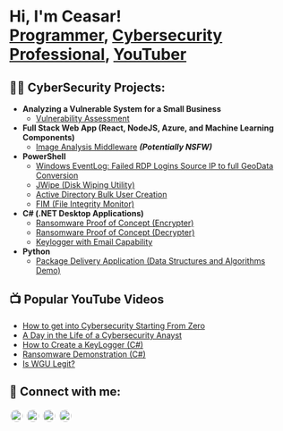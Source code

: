 <h1>Hi, I'm Ceasar! <br/><a href="https://github.com/joshmadakor1">Programmer</a>, <a href="https://www.linkedin.com/in/joshmadakor/">Cybersecurity Professional</a>, <a href="https://www.youtube.com/c/joshmadakor">YouTuber</a></h1>

<h2>👨‍💻 CyberSecurity Projects:</h2>

- <b>Analyzing a Vulnerable System for a Small Business</b>
  - [Vulnerability Assessment](https://github.com/)
- <b>Full Stack Web App (React, NodeJS, Azure, and Machine Learning Components)</b>
  - [Image Analysis Middleware](https://github.com/) <b><i>(Potentially NSFW)</b></i>
- <b>PowerShell</b>
  - [Windows EventLog: Failed RDP Logins Source IP to full GeoData Conversion](https://github.com/)
  - [JWipe (Disk Wiping Utility)](https://github.com/)
  - [Active Directory Bulk User Creation](https://github.com/)
  - [FIM (File Integrity Monitor)](https://github.com/)
- <b>C# (.NET Desktop Applications)</b>
  - [Ransomware Proof of Concept (Encrypter)](https://github.com/)
  - [Ransomware Proof of Concept (Decrypter)](https://github.com/)
  - [Keylogger with Email Capability](https://github.com/)
- <b>Python</b>
  - [Package Delivery Application (Data Structures and Algorithms Demo)](https://github.com/)

<h2>📺 Popular YouTube Videos</h2>

- [How to get into Cybersecurity Starting From Zero](https://www.youtube.com/)
- [A Day in the Life of a Cybersecurity Anayst](https://www.youtube.com/)
- [How to Create a KeyLogger (C#)](https://www.youtube.com/)
- [Ransomware Demonstration (C#)](https://www.youtube.com/)
- [Is WGU Legit?](https://www.youtube.com/)

<h2> 🤳 Connect with me:</h2>

[<img align="left" alt="Ceasardape | YouTube" width="22px" src="https://cdn.jsdelivr.net/npm/simple-icons@v3/icons/youtube.svg" style="background-color:white; padding:2px; border-radius:50%;" />][youtube]
[<img align="left" alt="Ceasardape | Twitter" width="22px" src="https://cdn.jsdelivr.net/npm/simple-icons@v3/icons/twitter.svg" style="background-color:white; padding:2px; border-radius:50%;" />][twitter]
[<img align="left" alt="Ceasarg | LinkedIn" width="22px" src="https://cdn.jsdelivr.net/npm/simple-icons@v3/icons/linkedin.svg" style="background-color:white; padding:2px; border-radius:50%;" />][linkedin]
[<img align="left" alt="Ceasardape | Instagram" width="22px" src="https://cdn.jsdelivr.net/npm/simple-icons@v3/icons/instagram.svg" style="background-color:white; padding:2px; border-radius:50%;" />][instagram]


[twitter]: https://twitter.com/Ceasardape
[youtube]: https://www.youtube.com/c/Ceasardape
[instagram]: https://www.instagram.com/Ceasardape
[linkedin]: https://linkedin.com/in/Ceasarg


<!--
**Ceasar** is a ✨ _special_ ✨ repository because its `README.md` (this file) appears on your GitHub profile.

Here are some ideas to get you started:

- 🔭 I’m currently working on ...Breaking into the wonderful world of CyberSecurity
- 🌱 I’m currently learning ...
- 👯 I’m looking to collaborate on ...
- 🤔 I’m looking for help with ...
- 💬 Ask me about ...
- 📫 How to reach me: ...
- 😄 Pronouns: ...
- ⚡ Fun fact: ...
-->
